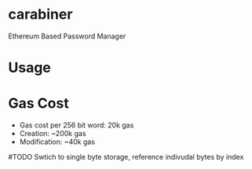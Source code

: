 # carabiner
Ethereum Based Password Manager


# Usage


# Gas Cost
* Gas cost per 256 bit word: 20k gas
* Creation: ~200k gas
* Modification: ~40k gas

#TODO
Swtich to single byte storage, reference indivudal bytes by index
